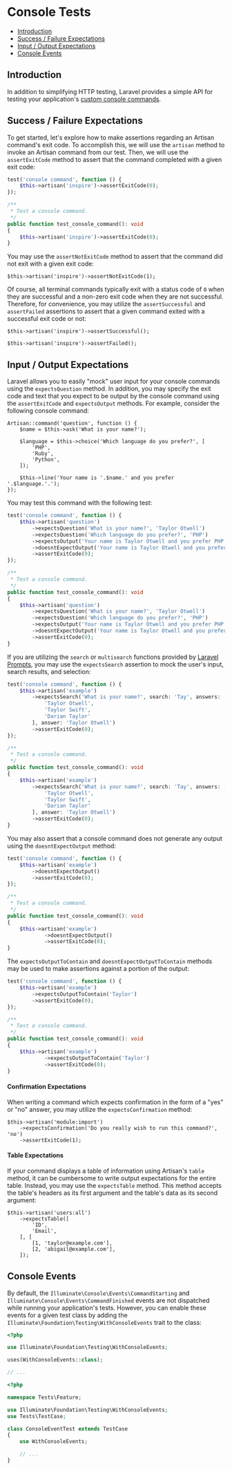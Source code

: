 # Console Tests

- [Introduction](#introduction)
- [Success / Failure Expectations](#success-failure-expectations)
- [Input / Output Expectations](#input-output-expectations)
- [Console Events](#console-events)

<a name="introduction"></a>
## Introduction

In addition to simplifying HTTP testing, Laravel provides a simple API for testing your application's [custom console commands](/docs/{{version}}/artisan).

<a name="success-failure-expectations"></a>
## Success / Failure Expectations

To get started, let's explore how to make assertions regarding an Artisan command's exit code. To accomplish this, we will use the `artisan` method to invoke an Artisan command from our test. Then, we will use the `assertExitCode` method to assert that the command completed with a given exit code:

```php tab=Pest
test('console command', function () {
    $this->artisan('inspire')->assertExitCode(0);
});
```

```php tab=PHPUnit
/**
 * Test a console command.
 */
public function test_console_command(): void
{
    $this->artisan('inspire')->assertExitCode(0);
}
```

You may use the `assertNotExitCode` method to assert that the command did not exit with a given exit code:

    $this->artisan('inspire')->assertNotExitCode(1);

Of course, all terminal commands typically exit with a status code of `0` when they are successful and a non-zero exit code when they are not successful. Therefore, for convenience, you may utilize the `assertSuccessful` and `assertFailed` assertions to assert that a given command exited with a successful exit code or not:

    $this->artisan('inspire')->assertSuccessful();

    $this->artisan('inspire')->assertFailed();

<a name="input-output-expectations"></a>
## Input / Output Expectations

Laravel allows you to easily "mock" user input for your console commands using the `expectsQuestion` method. In addition, you may specify the exit code and text that you expect to be output by the console command using the `assertExitCode` and `expectsOutput` methods. For example, consider the following console command:

    Artisan::command('question', function () {
        $name = $this->ask('What is your name?');

        $language = $this->choice('Which language do you prefer?', [
            'PHP',
            'Ruby',
            'Python',
        ]);

        $this->line('Your name is '.$name.' and you prefer '.$language.'.');
    });

You may test this command with the following test:

```php tab=Pest
test('console command', function () {
    $this->artisan('question')
        ->expectsQuestion('What is your name?', 'Taylor Otwell')
        ->expectsQuestion('Which language do you prefer?', 'PHP')
        ->expectsOutput('Your name is Taylor Otwell and you prefer PHP.')
        ->doesntExpectOutput('Your name is Taylor Otwell and you prefer Ruby.')
        ->assertExitCode(0);
});
```

```php tab=PHPUnit
/**
 * Test a console command.
 */
public function test_console_command(): void
{
    $this->artisan('question')
        ->expectsQuestion('What is your name?', 'Taylor Otwell')
        ->expectsQuestion('Which language do you prefer?', 'PHP')
        ->expectsOutput('Your name is Taylor Otwell and you prefer PHP.')
        ->doesntExpectOutput('Your name is Taylor Otwell and you prefer Ruby.')
        ->assertExitCode(0);
}
```

If you are utilizing the `search` or `multisearch` functions provided by [Laravel Prompts](/docs/{{version}}/prompts), you may use the `expectsSearch` assertion to mock the user's input, search results, and selection:

```php tab=Pest
test('console command', function () {
    $this->artisan('example')
        ->expectsSearch('What is your name?', search: 'Tay', answers: [
            'Taylor Otwell',
            'Taylor Swift',
            'Darian Taylor'
        ], answer: 'Taylor Otwell')
        ->assertExitCode(0);
});
```

```php tab=PHPUnit
/**
 * Test a console command.
 */
public function test_console_command(): void
{
    $this->artisan('example')
        ->expectsSearch('What is your name?', search: 'Tay', answers: [
            'Taylor Otwell',
            'Taylor Swift',
            'Darian Taylor'
        ], answer: 'Taylor Otwell')
        ->assertExitCode(0);
}
```

You may also assert that a console command does not generate any output using the `doesntExpectOutput` method:

```php tab=Pest
test('console command', function () {
    $this->artisan('example')
        ->doesntExpectOutput()
        ->assertExitCode(0);
});
```

```php tab=PHPUnit
/**
 * Test a console command.
 */
public function test_console_command(): void
{
    $this->artisan('example')
            ->doesntExpectOutput()
            ->assertExitCode(0);
}
```

The `expectsOutputToContain` and `doesntExpectOutputToContain` methods may be used to make assertions against a portion of the output:

```php tab=Pest
test('console command', function () {
    $this->artisan('example')
        ->expectsOutputToContain('Taylor')
        ->assertExitCode(0);
});
```

```php tab=PHPUnit
/**
 * Test a console command.
 */
public function test_console_command(): void
{
    $this->artisan('example')
            ->expectsOutputToContain('Taylor')
            ->assertExitCode(0);
}
```

<a name="confirmation-expectations"></a>
#### Confirmation Expectations

When writing a command which expects confirmation in the form of a "yes" or "no" answer, you may utilize the `expectsConfirmation` method:

    $this->artisan('module:import')
        ->expectsConfirmation('Do you really wish to run this command?', 'no')
        ->assertExitCode(1);

<a name="table-expectations"></a>
#### Table Expectations

If your command displays a table of information using Artisan's `table` method, it can be cumbersome to write output expectations for the entire table. Instead, you may use the `expectsTable` method. This method accepts the table's headers as its first argument and the table's data as its second argument:

    $this->artisan('users:all')
        ->expectsTable([
            'ID',
            'Email',
        ], [
            [1, 'taylor@example.com'],
            [2, 'abigail@example.com'],
        ]);

<a name="console-events"></a>
## Console Events

By default, the `Illuminate\Console\Events\CommandStarting` and `Illuminate\Console\Events\CommandFinished` events are not dispatched while running your application's tests. However, you can enable these events for a given test class by adding the `Illuminate\Foundation\Testing\WithConsoleEvents` trait to the class:

```php tab=Pest
<?php

use Illuminate\Foundation\Testing\WithConsoleEvents;

uses(WithConsoleEvents::class);

// ...
```

```php tab=PHPUnit
<?php

namespace Tests\Feature;

use Illuminate\Foundation\Testing\WithConsoleEvents;
use Tests\TestCase;

class ConsoleEventTest extends TestCase
{
    use WithConsoleEvents;

    // ...
}
```
